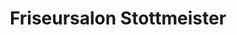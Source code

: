 ---
title: "Friseursalon Stottmeister"
url: /oebisfelde-weferlingen/friseursalon-stottmeister/
shop: Friseur
---